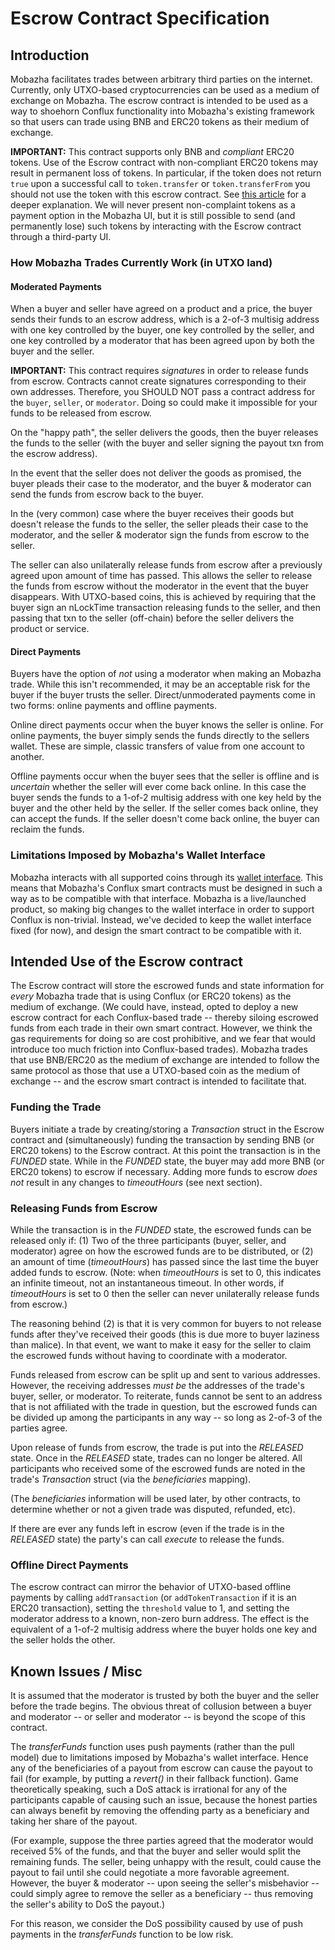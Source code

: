 # Escrow Contract Specification

## Introduction

Mobazha facilitates trades between arbitrary third parties on the internet. Currently, only UTXO-based cryptocurrencies can be used as a medium of exchange on Mobazha. The escrow contract is intended to be used as a way to shoehorn Conflux functionality into Mobazha's existing framework so that users can trade using BNB and ERC20 tokens as their medium of exchange.

**IMPORTANT:** This contract supports only BNB and _compliant_ ERC20 tokens. Use of the Escrow contract with non-compliant ERC20 tokens may result in permanent loss of tokens. In particular, if the token does not return `true` upon a successful call to `token.transfer` or `token.transferFrom` you should not use the token with this escrow contract. See [this article](https://medium.com/coinmonks/missing-return-value-bug-at-least-130-tokens-affected-d67bf08521ca) for a deeper explanation. We will never present non-complaint tokens as a payment option in the Mobazha UI, but it is still possible to send (and permanently lose) such tokens by interacting with the Escrow contract through a third-party UI.

### How Mobazha Trades Currently Work (in UTXO land)

#### Moderated Payments

When a buyer and seller have agreed on a product and a price, the buyer sends their funds to an escrow address, which is a 2-of-3 multisig address with one key controlled by the buyer, one key controlled by the seller, and one key controlled by a moderator that has been agreed upon by both the buyer and the seller.

**IMPORTANT:** This contract requires _signatures_ in order to release funds from escrow. Contracts cannot create signatures corresponding to their own addresses. Therefore, you SHOULD NOT pass a contract address for the `buyer`, `seller`, or `moderator`. Doing so could make it impossible for your funds to be released from escrow.

On the "happy path", the seller delivers the goods, then the buyer releases the funds to the seller (with the buyer and seller signing the payout txn from the escrow address).

In the event that the seller does not deliver the goods as promised, the buyer pleads their case to the moderator, and the buyer & moderator can send the funds from escrow back to the buyer.

In the (very common) case where the buyer receives their goods but doesn't release the funds to the seller, the seller pleads their case to the moderator, and the seller & moderator sign the funds from escrow to the seller.

The seller can also unilaterally release funds from escrow after a previously agreed upon amount of time has passed. This allows the seller to release the funds from escrow without the moderator in the event that the buyer disappears. With UTXO-based coins, this is achieved by requiring that the buyer sign an nLockTime transaction releasing funds to the seller, and then passing that txn to the seller (off-chain) before the seller delivers the product or service.

#### Direct Payments

Buyers have the option of _not_ using a moderator when making an Mobazha trade. While this isn't recommended, it may be an acceptable risk for the buyer if the buyer trusts the seller. Direct/unmoderated payments come in two forms: online payments and offline payments.

Online direct payments occur when the buyer knows the seller is online. For online payments, the buyer simply sends the funds directly to the sellers wallet. These are simple, classic transfers of value from one account to another.

Offline payments occur when the buyer sees that the seller is offline and is _uncertain_ whether the seller will ever come back online. In this case the buyer sends the funds to a 1-of-2 multisig address with one key held by the buyer and the other held by the seller. If the seller comes back online, they can accept the funds. If the seller doesn't come back online, the buyer can reclaim the funds.

### Limitations Imposed by Mobazha's Wallet Interface

Mobazha interacts with all supported coins through its [wallet interface](https://github.com/Mobazha/wallet-interface/blob/master/wallet.go#L77). This means that Mobazha's Conflux smart contracts must be designed in such a way as to be compatible with that interface. Mobazha is a live/launched product, so making big changes to the wallet interface in order to support Conflux is non-trivial. Instead, we've decided to keep the wallet interface fixed (for now), and design the smart contract to be compatible with it.

## Intended Use of the Escrow contract

The Escrow contract will store the escrowed funds and state information for _every_ Mobazha trade that is using Conflux (or ERC20 tokens) as the medium of exchange. (We could have, instead, opted to deploy a new escrow contract for each Conflux-based trade -- thereby siloing escrowed funds from each trade in their own smart contract. However, we think the gas requirements for doing so are cost prohibitive, and we fear that would introduce too much friction into Conflux-based trades). Mobazha trades that use BNB/ERC20 as the medium of exchange are intended to follow the same protocol as those that use a UTXO-based coin as the medium of exchange -- and the escrow smart contract is intended to facilitate that.

### Funding the Trade

Buyers initiate a trade by creating/storing a _Transaction_ struct in the Escrow contract and (simultaneously) funding the transaction by sending BNB (or ERC20 tokens) to the Escrow contract. At this point the transaction is in the _FUNDED_ state. While in the _FUNDED_ state, the buyer may add more BNB (or ERC20 tokens) to escrow if necessary. Adding more funds to escrow _does not_ result in any changes to _timeoutHours_ (see next section).

### Releasing Funds from Escrow

While the transaction is in the _FUNDED_ state, the escrowed funds can be released only if: (1) Two of the three participants (buyer, seller, and moderator) agree on how the escrowed funds are to be distributed, or (2) an amount of time (_timeoutHours_) has passed since the last time the buyer added funds to escrow. (Note: when _timeoutHours_ is set to 0, this indicates an infinite timeout, not an instantaneous timeout. In other words, if _timeoutHours_ is set to 0 then the seller can never unilaterally release funds from escrow.)

The reasoning behind (2) is that it is very common for buyers to not release funds after they've received their goods (this is due more to buyer laziness than malice). In that event, we want to make it easy for the seller to claim the escrowed funds without having to coordinate with a moderator.

Funds released from escrow can be split up and sent to various addresses. However, the receiving addresses _must be_ the addresses of the trade's buyer, seller, or moderator. To reiterate, funds cannot be sent to an address that is not affiliated with the trade in question, but the escrowed funds can be divided up among the participants in any way -- so long as 2-of-3 of the parties agree.

Upon release of funds from escrow, the trade is put into the _RELEASED_ state. Once in the _RELEASED_ state, trades can no longer be altered. All participants who received some of the escrowed funds are noted in the trade's _Transaction_ struct (via the _beneficiaries_ mapping).

(The _beneficiaries_ information will be used later, by other contracts, to determine whether or not a given trade was disputed, refunded, etc).

If there are ever any funds left in escrow (even if the trade is in the _RELEASED_ state) the party's can call _execute_ to release the funds.

### Offline Direct Payments

The escrow contract can mirror the behavior of UTXO-based offline payments by calling `addTransaction` (or `addTokenTransaction` if it is an ERC20 transaction), setting the `threshold` value to 1, and setting the moderator address to a known, non-zero burn address. The effect is the equivalent of a 1-of-2 multisig address where the buyer holds one key and the seller holds the other.

## Known Issues / Misc

It is assumed that the moderator is trusted by both the buyer and the seller before the trade begins. The obvious threat of collusion between a buyer and moderator -- or seller and moderator -- is beyond the scope of this contract.

The _transferFunds_ function uses push payments (rather than the pull model) due to limitations imposed by Mobazha's wallet interface. Hence any of the beneficiaries of a payout from escrow can cause the payout to fail (for example, by putting a _revert()_ in their fallback function). Game theoretically speaking, such a DoS attack is irrational for any of the participants capable of causing such an issue, because the honest parties can always benefit by removing the offending party as a beneficiary and taking her share of the payout.

(For example, suppose the three parties agreed that the moderator would received 5% of the funds, and that the buyer and seller would split the remaining funds. The seller, being unhappy with the result, could cause the payout to fail until she could negotiate a more favorable agreement. However, the buyer & moderator -- upon seeing the seller's misbehavior -- could simply agree to remove the seller as a beneficiary -- thus removing the seller's ability to DoS the payout.)

For this reason, we consider the DoS possibility caused by use of push payments in the _transferFunds_ function to be low risk.
